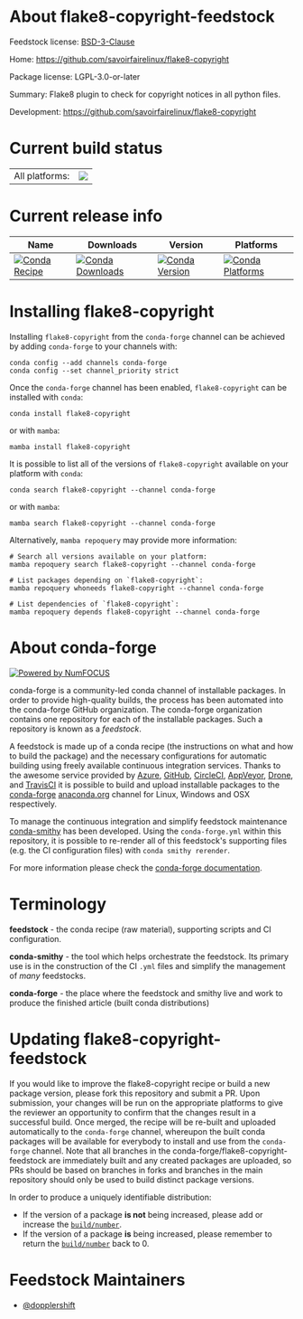 About flake8-copyright-feedstock
================================

Feedstock license: [BSD-3-Clause](https://github.com/conda-forge/flake8-copyright-feedstock/blob/main/LICENSE.txt)

Home: https://github.com/savoirfairelinux/flake8-copyright

Package license: LGPL-3.0-or-later

Summary: Flake8 plugin to check for copyright notices in all python files.

Development: https://github.com/savoirfairelinux/flake8-copyright

Current build status
====================


<table><tr><td>All platforms:</td>
    <td>
      <a href="https://dev.azure.com/conda-forge/feedstock-builds/_build/latest?definitionId=2921&branchName=main">
        <img src="https://dev.azure.com/conda-forge/feedstock-builds/_apis/build/status/flake8-copyright-feedstock?branchName=main">
      </a>
    </td>
  </tr>
</table>

Current release info
====================

| Name | Downloads | Version | Platforms |
| --- | --- | --- | --- |
| [![Conda Recipe](https://img.shields.io/badge/recipe-flake8--copyright-green.svg)](https://anaconda.org/conda-forge/flake8-copyright) | [![Conda Downloads](https://img.shields.io/conda/dn/conda-forge/flake8-copyright.svg)](https://anaconda.org/conda-forge/flake8-copyright) | [![Conda Version](https://img.shields.io/conda/vn/conda-forge/flake8-copyright.svg)](https://anaconda.org/conda-forge/flake8-copyright) | [![Conda Platforms](https://img.shields.io/conda/pn/conda-forge/flake8-copyright.svg)](https://anaconda.org/conda-forge/flake8-copyright) |

Installing flake8-copyright
===========================

Installing `flake8-copyright` from the `conda-forge` channel can be achieved by adding `conda-forge` to your channels with:

```
conda config --add channels conda-forge
conda config --set channel_priority strict
```

Once the `conda-forge` channel has been enabled, `flake8-copyright` can be installed with `conda`:

```
conda install flake8-copyright
```

or with `mamba`:

```
mamba install flake8-copyright
```

It is possible to list all of the versions of `flake8-copyright` available on your platform with `conda`:

```
conda search flake8-copyright --channel conda-forge
```

or with `mamba`:

```
mamba search flake8-copyright --channel conda-forge
```

Alternatively, `mamba repoquery` may provide more information:

```
# Search all versions available on your platform:
mamba repoquery search flake8-copyright --channel conda-forge

# List packages depending on `flake8-copyright`:
mamba repoquery whoneeds flake8-copyright --channel conda-forge

# List dependencies of `flake8-copyright`:
mamba repoquery depends flake8-copyright --channel conda-forge
```


About conda-forge
=================

[![Powered by
NumFOCUS](https://img.shields.io/badge/powered%20by-NumFOCUS-orange.svg?style=flat&colorA=E1523D&colorB=007D8A)](https://numfocus.org)

conda-forge is a community-led conda channel of installable packages.
In order to provide high-quality builds, the process has been automated into the
conda-forge GitHub organization. The conda-forge organization contains one repository
for each of the installable packages. Such a repository is known as a *feedstock*.

A feedstock is made up of a conda recipe (the instructions on what and how to build
the package) and the necessary configurations for automatic building using freely
available continuous integration services. Thanks to the awesome service provided by
[Azure](https://azure.microsoft.com/en-us/services/devops/), [GitHub](https://github.com/),
[CircleCI](https://circleci.com/), [AppVeyor](https://www.appveyor.com/),
[Drone](https://cloud.drone.io/welcome), and [TravisCI](https://travis-ci.com/)
it is possible to build and upload installable packages to the
[conda-forge](https://anaconda.org/conda-forge) [anaconda.org](https://anaconda.org/)
channel for Linux, Windows and OSX respectively.

To manage the continuous integration and simplify feedstock maintenance
[conda-smithy](https://github.com/conda-forge/conda-smithy) has been developed.
Using the ``conda-forge.yml`` within this repository, it is possible to re-render all of
this feedstock's supporting files (e.g. the CI configuration files) with ``conda smithy rerender``.

For more information please check the [conda-forge documentation](https://conda-forge.org/docs/).

Terminology
===========

**feedstock** - the conda recipe (raw material), supporting scripts and CI configuration.

**conda-smithy** - the tool which helps orchestrate the feedstock.
                   Its primary use is in the construction of the CI ``.yml`` files
                   and simplify the management of *many* feedstocks.

**conda-forge** - the place where the feedstock and smithy live and work to
                  produce the finished article (built conda distributions)


Updating flake8-copyright-feedstock
===================================

If you would like to improve the flake8-copyright recipe or build a new
package version, please fork this repository and submit a PR. Upon submission,
your changes will be run on the appropriate platforms to give the reviewer an
opportunity to confirm that the changes result in a successful build. Once
merged, the recipe will be re-built and uploaded automatically to the
`conda-forge` channel, whereupon the built conda packages will be available for
everybody to install and use from the `conda-forge` channel.
Note that all branches in the conda-forge/flake8-copyright-feedstock are
immediately built and any created packages are uploaded, so PRs should be based
on branches in forks and branches in the main repository should only be used to
build distinct package versions.

In order to produce a uniquely identifiable distribution:
 * If the version of a package **is not** being increased, please add or increase
   the [``build/number``](https://docs.conda.io/projects/conda-build/en/latest/resources/define-metadata.html#build-number-and-string).
 * If the version of a package **is** being increased, please remember to return
   the [``build/number``](https://docs.conda.io/projects/conda-build/en/latest/resources/define-metadata.html#build-number-and-string)
   back to 0.

Feedstock Maintainers
=====================

* [@dopplershift](https://github.com/dopplershift/)

